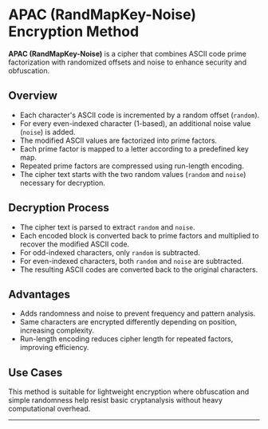 # APAC (RandMapKey-Noise) Encryption Method

**APAC (RandMapKey-Noise)** is a cipher that combines ASCII code prime factorization with randomized offsets and noise to enhance security and obfuscation.

## Overview

- Each character's ASCII code is incremented by a random offset (`random`).
- For every even-indexed character (1-based), an additional noise value (`noise`) is added.
- The modified ASCII values are factorized into prime factors.
- Each prime factor is mapped to a letter according to a predefined key map.
- Repeated prime factors are compressed using run-length encoding.
- The cipher text starts with the two random values (`random` and `noise`) necessary for decryption.

## Decryption Process

- The cipher text is parsed to extract `random` and `noise`.
- Each encoded block is converted back to prime factors and multiplied to recover the modified ASCII code.
- For odd-indexed characters, only `random` is subtracted.
- For even-indexed characters, both `random` and `noise` are subtracted.
- The resulting ASCII codes are converted back to the original characters.

## Advantages

- Adds randomness and noise to prevent frequency and pattern analysis.
- Same characters are encrypted differently depending on position, increasing complexity.
- Run-length encoding reduces cipher length for repeated factors, improving efficiency.

## Use Cases

This method is suitable for lightweight encryption where obfuscation and simple randomness help resist basic cryptanalysis without heavy computational overhead.

---
